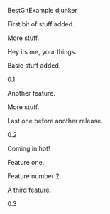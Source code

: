 BestGitExample
djunker

First bit of stuff added.

More stuff.

Hey its me, your things.

Basic stuff added.

0.1

Another feature.

More stuff.

Last one before another release.

0.2

Coming in hot!

Feature one.

Feature number 2.

A third feature.

0.3